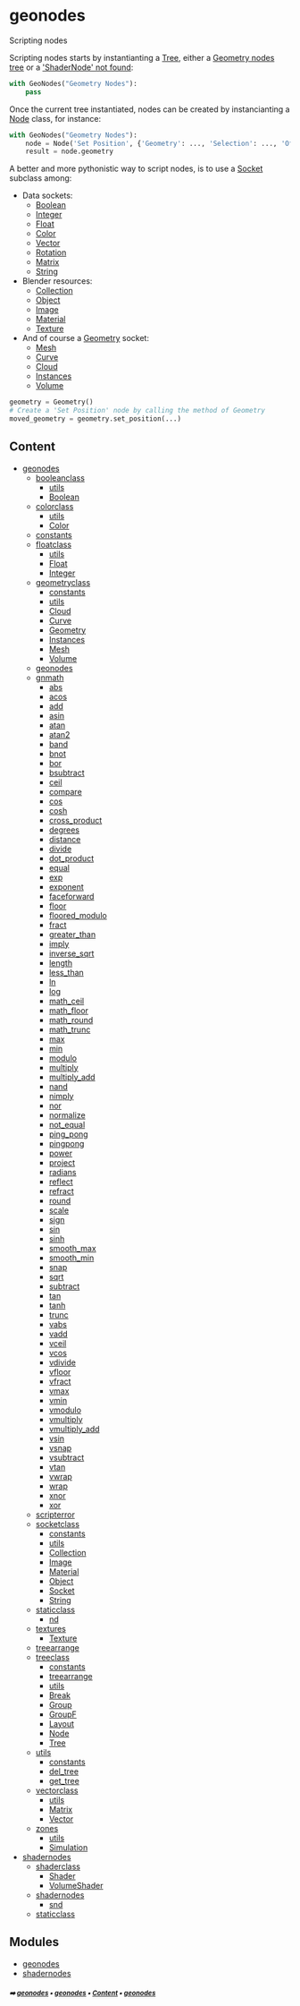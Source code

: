 # geonodes

Scripting nodes

Scripting nodes starts by instantianting a [Tree](geono-treec-tree.md#tree), either a [Geometry nodes tree](geono-geono-geonodes.md#geonodes) or
a ['ShaderNode' not found]():
    
``` python
with GeoNodes("Geometry Nodes"):
    pass
```

Once the current tree instantiated, nodes can be created by instancianting a [Node](geono-treec-node.md#node) class, for instance:    

``` python
with GeoNodes("Geometry Nodes"):
    node = Node('Set Position', {'Geometry': ..., 'Selection': ..., 'Offset': ...})
    result = node.geometry
```

A better and more pythonistic way to script nodes, is to use a [Socket](geono-socke-socket.md#socket) subclass among:
    
- Data sockets:
  - [Boolean](geono-boole-boolean.md#boolean)
  - [Integer](geono-float-integer.md#integer)
  - [Float](geono-float-float.md#float)
  - [Color](geono-color-color.md#color)
  - [Vector](geono-vecto-vector.md#vector)
  - [Rotation](geono-vecto-rotation.md#rotation)
  - [Matrix](geono-vecto-matrix.md#matrix)
  - [String](geono-socke-string.md#string)
- Blender resources:
  - [Collection](geono-socke-collection.md#collection)
  - [Object](geono-socke-object.md#object)
  - [Image](geono-socke-image.md#image)
  - [Material](geono-socke-material.md#material)
  - [Texture](geono-textu-texture.md#texture)
- And of course a [Geometry](geono-geome-geometry.md#geometry) socket:
  - [Mesh](geono-geome-mesh.md#mesh)
  - [Curve](geono-geome-curve.md#curve)
  - [Cloud](geono-geome-cloud.md#cloud)
  - [Instances](geono-geome-instances.md#instances)
  - [Volume](geono-geome-volume.md#volume)
  
``` python
geometry = Geometry()
# Create a 'Set Position' node by calling the method of Geometry
moved_geometry = geometry.set_position(...)
```

## Content

- [geonodes](geono---geonodes.md#geonodes)
  - [booleanclass](geono-boole---booleanclass.md#booleanclass)
    - [utils](geono-boole-utils---utils.md#utils)
    - [Boolean](geono-boole-boolean.md#boolean)
  - [colorclass](geono-color---colorclass.md#colorclass)
    - [utils](geono-color-utils---utils.md#utils)
    - [Color](geono-color-color.md#color)
  - [constants](geono-const2---constants.md#constants)
  - [floatclass](geono-float---floatclass.md#floatclass)
    - [utils](geono-float-utils---utils.md#utils)
    - [Float](geono-float-float.md#float)
    - [Integer](geono-float-integer.md#integer)
  - [geometryclass](geono-geome---geometryclass.md#geometryclass)
    - [constants](geono-geome-const---constants.md#constants)
    - [utils](geono-geome-utils---utils.md#utils)
    - [Cloud](geono-geome-cloud.md#cloud)
    - [Curve](geono-geome-curve.md#curve)
    - [Geometry](geono-geome-geometry.md#geometry)
    - [Instances](geono-geome-instances.md#instances)
    - [Mesh](geono-geome-mesh.md#mesh)
    - [Volume](geono-geome-volume.md#volume)
  - [geonodes](geono-geono---geonodes.md#geonodes)
  - [gnmath](geono-gnmat---gnmath.md#gnmath)
    - [abs](geono-gnmat---gnmath.md#abs)
    - [acos](geono-gnmat---gnmath.md#acos)
    - [add](geono-gnmat---gnmath.md#add)
    - [asin](geono-gnmat---gnmath.md#asin)
    - [atan](geono-gnmat---gnmath.md#atan)
    - [atan2](geono-gnmat---gnmath.md#atan2)
    - [band](geono-gnmat---gnmath.md#band)
    - [bnot](geono-gnmat---gnmath.md#bnot)
    - [bor](geono-gnmat---gnmath.md#bor)
    - [bsubtract](geono-gnmat---gnmath.md#bsubtract)
    - [ceil](geono-gnmat---gnmath.md#ceil)
    - [compare](geono-gnmat---gnmath.md#compare)
    - [cos](geono-gnmat---gnmath.md#cos)
    - [cosh](geono-gnmat---gnmath.md#cosh)
    - [cross_product](geono-gnmat---gnmath.md#cross_product)
    - [degrees](geono-gnmat---gnmath.md#degrees)
    - [distance](geono-gnmat---gnmath.md#distance)
    - [divide](geono-gnmat---gnmath.md#divide)
    - [dot_product](geono-gnmat---gnmath.md#dot_product)
    - [equal](geono-gnmat---gnmath.md#equal)
    - [exp](geono-gnmat---gnmath.md#exp)
    - [exponent](geono-gnmat---gnmath.md#exponent)
    - [faceforward](geono-gnmat---gnmath.md#faceforward)
    - [floor](geono-gnmat---gnmath.md#floor)
    - [floored_modulo](geono-gnmat---gnmath.md#floored_modulo)
    - [fract](geono-gnmat---gnmath.md#fract)
    - [greater_than](geono-gnmat---gnmath.md#greater_than)
    - [imply](geono-gnmat---gnmath.md#imply)
    - [inverse_sqrt](geono-gnmat---gnmath.md#inverse_sqrt)
    - [length](geono-gnmat---gnmath.md#length)
    - [less_than](geono-gnmat---gnmath.md#less_than)
    - [ln](geono-gnmat---gnmath.md#ln)
    - [log](geono-gnmat---gnmath.md#log)
    - [math_ceil](geono-gnmat---gnmath.md#math_ceil)
    - [math_floor](geono-gnmat---gnmath.md#math_floor)
    - [math_round](geono-gnmat---gnmath.md#math_round)
    - [math_trunc](geono-gnmat---gnmath.md#math_trunc)
    - [max](geono-gnmat---gnmath.md#max)
    - [min](geono-gnmat---gnmath.md#min)
    - [modulo](geono-gnmat---gnmath.md#modulo)
    - [multiply](geono-gnmat---gnmath.md#multiply)
    - [multiply_add](geono-gnmat---gnmath.md#multiply_add)
    - [nand](geono-gnmat---gnmath.md#nand)
    - [nimply](geono-gnmat---gnmath.md#nimply)
    - [nor](geono-gnmat---gnmath.md#nor)
    - [normalize](geono-gnmat---gnmath.md#normalize)
    - [not_equal](geono-gnmat---gnmath.md#not_equal)
    - [ping_pong](geono-gnmat---gnmath.md#ping_pong)
    - [pingpong](geono-gnmat---gnmath.md#pingpong)
    - [power](geono-gnmat---gnmath.md#power)
    - [project](geono-gnmat---gnmath.md#project)
    - [radians](geono-gnmat---gnmath.md#radians)
    - [reflect](geono-gnmat---gnmath.md#reflect)
    - [refract](geono-gnmat---gnmath.md#refract)
    - [round](geono-gnmat---gnmath.md#round)
    - [scale](geono-gnmat---gnmath.md#scale)
    - [sign](geono-gnmat---gnmath.md#sign)
    - [sin](geono-gnmat---gnmath.md#sin)
    - [sinh](geono-gnmat---gnmath.md#sinh)
    - [smooth_max](geono-gnmat---gnmath.md#smooth_max)
    - [smooth_min](geono-gnmat---gnmath.md#smooth_min)
    - [snap](geono-gnmat---gnmath.md#snap)
    - [sqrt](geono-gnmat---gnmath.md#sqrt)
    - [subtract](geono-gnmat---gnmath.md#subtract)
    - [tan](geono-gnmat---gnmath.md#tan)
    - [tanh](geono-gnmat---gnmath.md#tanh)
    - [trunc](geono-gnmat---gnmath.md#trunc)
    - [vabs](geono-gnmat---gnmath.md#vabs)
    - [vadd](geono-gnmat---gnmath.md#vadd)
    - [vceil](geono-gnmat---gnmath.md#vceil)
    - [vcos](geono-gnmat---gnmath.md#vcos)
    - [vdivide](geono-gnmat---gnmath.md#vdivide)
    - [vfloor](geono-gnmat---gnmath.md#vfloor)
    - [vfract](geono-gnmat---gnmath.md#vfract)
    - [vmax](geono-gnmat---gnmath.md#vmax)
    - [vmin](geono-gnmat---gnmath.md#vmin)
    - [vmodulo](geono-gnmat---gnmath.md#vmodulo)
    - [vmultiply](geono-gnmat---gnmath.md#vmultiply)
    - [vmultiply_add](geono-gnmat---gnmath.md#vmultiply_add)
    - [vsin](geono-gnmat---gnmath.md#vsin)
    - [vsnap](geono-gnmat---gnmath.md#vsnap)
    - [vsubtract](geono-gnmat---gnmath.md#vsubtract)
    - [vtan](geono-gnmat---gnmath.md#vtan)
    - [vwrap](geono-gnmat---gnmath.md#vwrap)
    - [wrap](geono-gnmat---gnmath.md#wrap)
    - [xnor](geono-gnmat---gnmath.md#xnor)
    - [xor](geono-gnmat---gnmath.md#xor)
  - [scripterror](geono-scrip---scripterror.md#scripterror)
  - [socketclass](geono-socke---socketclass.md#socketclass)
    - [constants](geono-socke-const---constants.md#constants)
    - [utils](geono-socke-utils---utils.md#utils)
    - [Collection](geono-socke-collection.md#collection)
    - [Image](geono-socke-image.md#image)
    - [Material](geono-socke-material.md#material)
    - [Object](geono-socke-object.md#object)
    - [Socket](geono-socke-socket.md#socket)
    - [String](geono-socke-string.md#string)
  - [staticclass](geono-stati---staticclass.md#staticclass)
    - [nd](geono-stati-nd.md#nd)
  - [textures](geono-textu---textures.md#textures)
    - [Texture](geono-textu-texture.md#texture)
  - [treearrange](geono-treea---treearrange.md#treearrange)
  - [treeclass](geono-treec---treeclass.md#treeclass)
    - [constants](geono-treec-const---constants.md#constants)
    - [treearrange](geono-treec-treea---treearrange.md#treearrange)
    - [utils](geono-treec-utils---utils.md#utils)
    - [Break](geono-treec-break.md#break)
    - [Group](geono-treec-group.md#group)
    - [GroupF](geono-treec-groupf.md#groupf)
    - [Layout](geono-treec-layout.md#layout)
    - [Node](geono-treec-node.md#node)
    - [Tree](geono-treec-tree.md#tree)
  - [utils](geono-utils6---utils.md#utils)
    - [constants](geono-utils6-const---constants.md#constants)
    - [del_tree](geono-utils6---utils.md#del_tree)
    - [get_tree](geono-utils6---utils.md#get_tree)
  - [vectorclass](geono-vecto---vectorclass.md#vectorclass)
    - [utils](geono-vecto-utils---utils.md#utils)
    - [Matrix](geono-vecto-matrix.md#matrix)
    - [Vector](geono-vecto-vector.md#vector)
  - [zones](geono-zones---zones.md#zones)
    - [utils](geono-zones-utils---utils.md#utils)
    - [Simulation](geono-zones-simulation.md#simulation)
- [shadernodes](shade---shadernodes.md#shadernodes)
  - [shaderclass](shade-shade---shaderclass.md#shaderclass)
    - [Shader](shade-shade-shader.md#shader)
    - [VolumeShader](shade-shade-volumeshader.md#volumeshader)
  - [shadernodes](shade-shade1---shadernodes.md#shadernodes)
    - [snd](shade-shade1-snd.md#snd)
  - [staticclass](shade-stati---staticclass.md#staticclass)

## Modules



- [geonodes](geono---geonodes.md#geonodes)
- [shadernodes](shade---shadernodes.md#shadernodes)

##### <sub>:arrow_right: [geonodes](index.md#geonodes) :black_small_square: [geonodes](index.md#geonodes) :black_small_square: [Content](index.md#content) :black_small_square: [geonodes](index.md#geonodes)</sub>